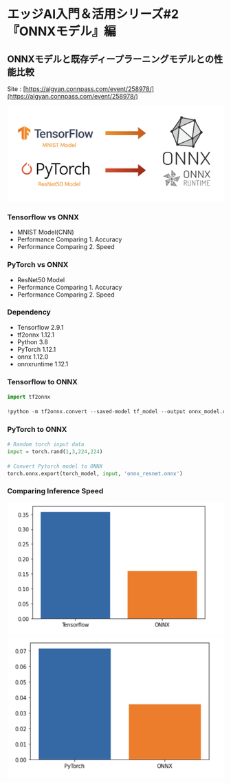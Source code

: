 # エッジAI入門＆活用シリーズ#2『ONNXモデル』編
## ONNXモデルと既存ディープラーニングモデルとの性能比較
Site : [https://algyan.connpass.com/event/258978/](https://algyan.connpass.com/event/258978/)

![](./media/performance_onnx.png)

### Tensorflow vs ONNX
- MNIST Model(CNN)
- Performance Comparing 1. Accuracy 
- Performance Comparing 2. Speed

### PyTorch vs ONNX
- ResNet50 Model 
- Performance Comparing 1. Accuracy 
- Performance Comparing 2. Speed

### Dependency
* Tensorflow 2.9.1
* tf2onnx 1.12.1
* Python 3.8
* PyTorch 1.12.1
* onnx 1.12.0
* onnxruntime 1.12.1 
 
### Tensorflow to ONNX
```python
import tf2onnx

!python -m tf2onnx.convert --saved-model tf_model --output onnx_model.onnx --opset 15 # version
```

### PyTorch to ONNX
```python
# Random torch input data
input = torch.rand(1,3,224,224)

# Convert Pytorch model to ONNX
torch.onnx.export(torch_model, input, 'onnx_resnet.onnx')
```


### Comparing Inference Speed
![](./media/tf_onnx.png)  
![](./media/torch_onnx.png)